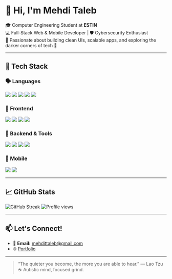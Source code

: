 # 👋 Hi, I'm Mehdi Taleb

🎓 Computer Engineering Student at **ESTIN**  
💻 Full-Stack Web & Mobile Developer | 🛡️ Cybersecurity Enthusiast  
🧠 Passionate about building clean UIs, scalable apps, and exploring the darker corners of tech 🔐

---

## 🧰 Tech Stack

### 🗣️ Languages  
<p>
  <img src="https://img.shields.io/badge/JavaScript-F7DF1E?logo=javascript&logoColor=black" />
  <img src="https://img.shields.io/badge/TypeScript-3178C6?logo=typescript&logoColor=white" />
  <img src="https://img.shields.io/badge/Python-3776AB?logo=python&logoColor=white" />
  <img src="https://img.shields.io/badge/C-00599C?logo=c&logoColor=white" />
  <img src="https://img.shields.io/badge/Java-007396?logo=java&logoColor=white" />
</p>

### 🎨 Frontend  
<p>
  <img src="https://img.shields.io/badge/React-61DAFB?logo=react&logoColor=black" />
  <img src="https://img.shields.io/badge/React Native-61DAFB?logo=react&logoColor=black" />
  <img src="https://img.shields.io/badge/Tailwind_CSS-06B6D4?logo=tailwind-css&logoColor=white" />
  <img src="https://img.shields.io/badge/Chakra_UI-319795?logo=chakra-ui&logoColor=white" />
</p>

### 🧩 Backend & Tools  
<p>
  <img src="https://img.shields.io/badge/Supabase-3ECF8E?logo=supabase&logoColor=white" />
  <img src="https://img.shields.io/badge/Node.js-339933?logo=nodedotjs&logoColor=white" />
  <img src="https://img.shields.io/badge/Git-F05032?logo=git&logoColor=white" />
  <img src="https://img.shields.io/badge/Figma-F24E1E?logo=figma&logoColor=white" />
</p>

### 📱 Mobile  
<p>
  <img src="https://img.shields.io/badge/React Native-61DAFB?logo=react&logoColor=black" />
  <img src="https://img.shields.io/badge/NativeWind-06B6D4?style=flat&logo=tailwind-css&logoColor=white" />
</p>

---

## 📈 GitHub Stats

![GitHub Streak](https://github-readme-streak-stats.herokuapp.com/?user=mehditaleb&theme=radical)
![Profile views](https://komarev.com/ghpvc/?username=mehditaleb&color=blue)


---

## 📫 Let's Connect!

- 📧 **Email:** mehdittaleb@gmail.com  
- 🌐 [Portfolio](https://mehdiportfoli0.netlify.app/)

---

> “The quieter you become, the more you are able to hear.” — Lao Tzu  
> ☕ Autistic mind, focused grind.
